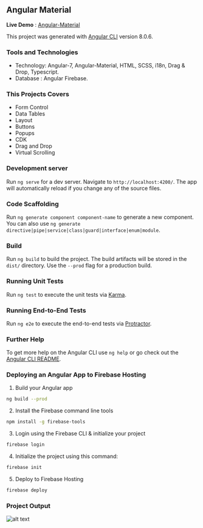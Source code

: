 ## Angular Material

**Live Demo** : [Angular-Material](https://angular-material8.firebaseapp.com)

This project was generated with [Angular CLI](https://github.com/angular/angular-cli) version 8.0.6.

### Tools and Technologies

- Technology: Angular-7, Angular-Material, HTML, SCSS, i18n, Drag & Drop, Typescript.
- Database : Angular Firebase.

### This Projects Covers

- Form Control
- Data Tables
- Layout
- Buttons
- Popups
- CDK
- Drag and Drop
- Virtual Scrolling

### Development server

Run `ng serve` for a dev server. Navigate to `http://localhost:4200/`. The app will automatically reload if you change any of the source files.

### Code Scaffolding

Run `ng generate component component-name` to generate a new component. You can also use `ng generate directive|pipe|service|class|guard|interface|enum|module`.

### Build

Run `ng build` to build the project. The build artifacts will be stored in the `dist/` directory. Use the `--prod` flag for a production build.

### Running Unit Tests

Run `ng test` to execute the unit tests via [Karma](https://karma-runner.github.io).

### Running End-to-End Tests

Run `ng e2e` to execute the end-to-end tests via [Protractor](http://www.protractortest.org/).

### Further Help

To get more help on the Angular CLI use `ng help` or go check out the [Angular CLI README](https://github.com/angular/angular-cli/blob/master/README.md).

### Deploying an Angular App to Firebase Hosting

1. Build your Angular app
```bash
ng build --prod
```
2. Install the Firebase command line tools
```bash
npm install -g firebase-tools
```
3. Login using the Firebase CLI & initialize your project
```bash
firebase login
```
4. Initialize the project using this command:
```bash
firebase init
```
5. Deploy to Firebase Hosting
```bash
firebase deploy
```

### Project Output

![alt text](https://github.com/learning-zone/Angular/blob/master/angular-material/src/assets/angular-material.png)
